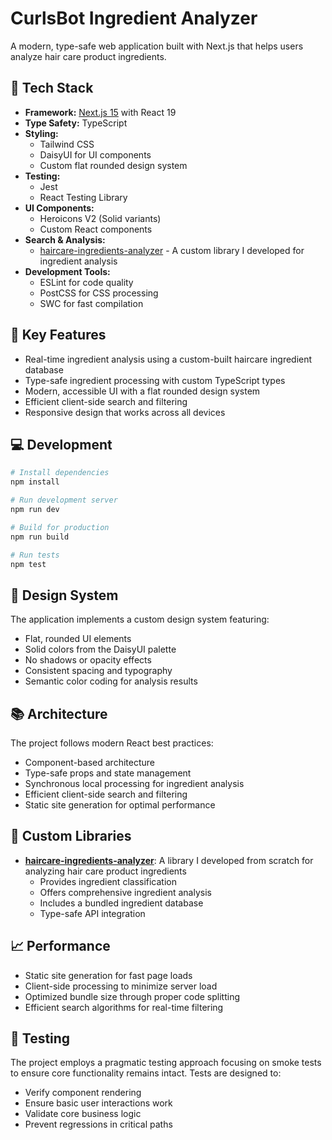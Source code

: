 # CurlsBot Ingredient Analyzer

A modern, type-safe web application built with Next.js that helps users analyze hair care product ingredients.

## 🚀 Tech Stack

- **Framework:** [Next.js 15](https://nextjs.org/) with React 19
- **Type Safety:** TypeScript
- **Styling:**
  - Tailwind CSS
  - DaisyUI for UI components
  - Custom flat rounded design system
- **Testing:**
  - Jest
  - React Testing Library
- **UI Components:**
  - Heroicons V2 (Solid variants)
  - Custom React components
- **Search & Analysis:**
  - [haircare-ingredients-analyzer](https://github.com/melissamcewen/curlsbotAPI) - A custom library I developed for ingredient analysis
- **Development Tools:**
  - ESLint for code quality
  - PostCSS for CSS processing
  - SWC for fast compilation

## 🌟 Key Features

- Real-time ingredient analysis using a custom-built haircare ingredient database
- Type-safe ingredient processing with custom TypeScript types
- Modern, accessible UI with a flat rounded design system
- Efficient client-side search and filtering
- Responsive design that works across all devices

## 💻 Development

```bash
# Install dependencies
npm install

# Run development server
npm run dev

# Build for production
npm run build

# Run tests
npm test
```


## 🎨 Design System

The application implements a custom design system featuring:
- Flat, rounded UI elements
- Solid colors from the DaisyUI palette
- No shadows or opacity effects
- Consistent spacing and typography
- Semantic color coding for analysis results

## 📚 Architecture

The project follows modern React best practices:
- Component-based architecture
- Type-safe props and state management
- Synchronous local processing for ingredient analysis
- Efficient client-side search and filtering
- Static site generation for optimal performance

## 🔧 Custom Libraries

- **[haircare-ingredients-analyzer](https://github.com/melissamcewen/curlsbotAPI)**: A library I developed from scratch for analyzing hair care product ingredients
  - Provides ingredient classification
  - Offers comprehensive ingredient analysis
  - Includes a bundled ingredient database
  - Type-safe API integration

## 📈 Performance

- Static site generation for fast page loads
- Client-side processing to minimize server load
- Optimized bundle size through proper code splitting
- Efficient search algorithms for real-time filtering


## 🧪 Testing

The project employs a pragmatic testing approach focusing on smoke tests to ensure core functionality remains intact. Tests are designed to:
- Verify component rendering
- Ensure basic user interactions work
- Validate core business logic
- Prevent regressions in critical paths
